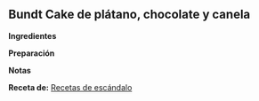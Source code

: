 ## Bundt Cake de plátano, chocolate y canela

**Ingredientes**



**Preparación**



**Notas**



**Receta de:** [Recetas de escándalo](http://www.recetasdeescandalo.com/bizcocho-casero-bundt-cake-de-platano-chocolate-y-canela/)